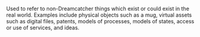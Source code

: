 Used to refer to non-Dreamcatcher things which exist or could exist in the real world.  Examples include physical objects such as a mug, virtual assets such as digital files, patents, models of processes, models of states, access or use of services, and ideas. 
